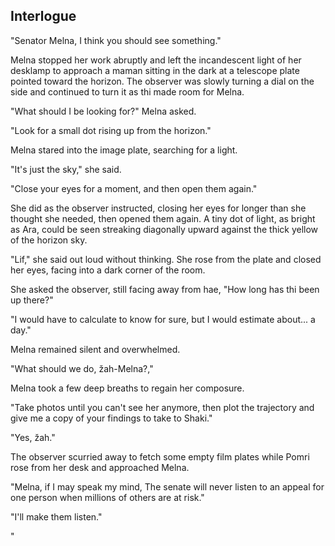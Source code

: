 <!--

Interlogue
  - Melna is at Heiko Observatory and sees the craft hurtling into space.
  - She is furious at Holragi for doing something so reckless, and vows to go back to the senate to demand that they divulge their plans.
  - She is shown to be handling the heiko issue well while people talk about shaki falling apart in chaos. They suggest that it's safer for her not to go to Shaki.
  - She considers going directly to Holragi.
  - She sleeps on it.
  - Late at night, She gets a knock from a woman named Ginnu who demands to speak with her at once. Kip sent her.

-->

## Interlogue


  "Senator Melna, I think you should see something."

  Melna stopped her work abruptly and left the incandescent light of her desklamp to approach a maman sitting in the dark at a telescope plate pointed toward the horizon. The observer was slowly turning a dial on the side and continued to turn it as thi made room for Melna.

  "What should I be looking for?" Melna asked.

  "Look for a small dot rising up from the horizon."

  Melna stared into the image plate, searching for a light.
  
  "It's just the sky," she said.

  "Close your eyes for a moment, and then open them again."

  She did as the observer instructed, closing her eyes for longer than she thought she needed, then opened them again. A tiny dot of light, as bright as Ara, could be seen streaking diagonally upward against the thick yellow of the horizon sky.

  "Lif," she said out loud without thinking. She rose from the plate and closed her eyes, facing into a dark corner of the room.

  She asked the observer, still facing away from hae, "How long has thi been up there?"

  "I would have to calculate to know for sure, but I would estimate about... a day."

  Melna remained silent and overwhelmed.

  "What should we do, žah-Melna?,"

  Melna took a few deep breaths to regain her composure.

  "Take photos until you can't see her anymore, then plot the trajectory and give me a copy of your findings to take to Shaki."

  "Yes, žah."

  The observer scurried away to fetch some empty film plates while Pomri rose from her desk and approached Melna.

  "Melna, if I may speak my mind, The senate will never listen to an appeal for one person when millions of others are at risk."

  "I'll make them listen."

  "


  <!--
  

"Maybe pohua," I interjected.

"...What?"

"Pohua. I grow it at home. It can grow under some very harsh conditions. We could surrender all the food that we have stockpiled, and then quickly grow Pohua to stock up."

She lowered the lantern to the floor and pulled out a charcoal and paper from her bag.

"How long does it take to grow?"

"It grows to maturity around 40 Tova after planting."

"That's too long. What will they eat in the meantime?"

"They can do an early harvest on the crops they're currently growing. The other crops will likely die from inadequate light before 40 Tova anyway."

She noted down my plans and put the paper and charcoal back in her bag.

"Practical and smart. Thank you."

  -->

